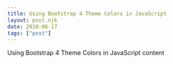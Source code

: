 ```yaml
---
title: Using Bootstrap 4 Theme Colors in JavaScript
layout: post.njk
date: 2018-06-17
tags: ["post"]
---
```


Using Bootstrap 4 Theme Colors in JavaScript content